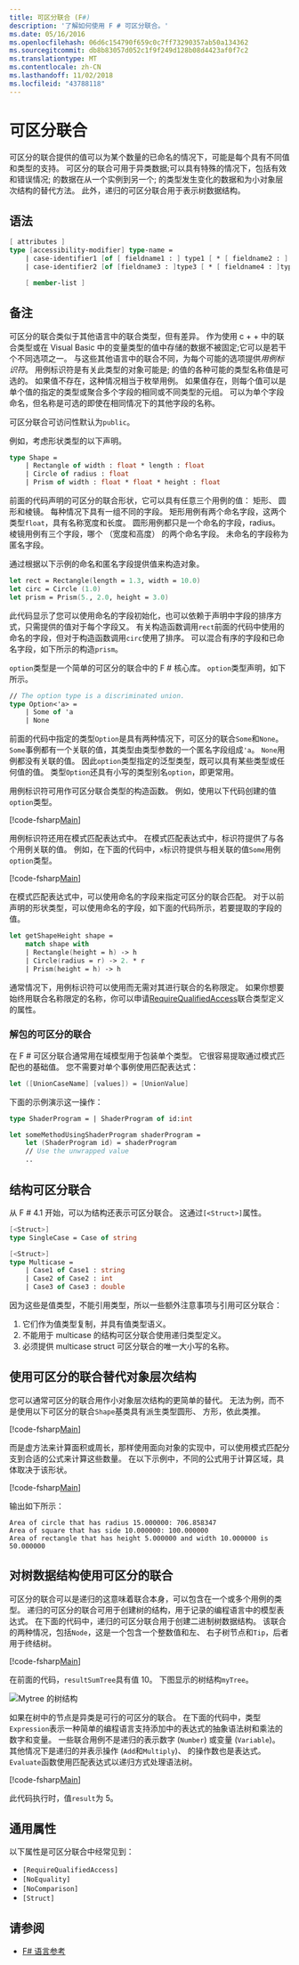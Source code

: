 ```yaml
---
title: 可区分联合 (F#)
description: '了解如何使用 F # 可区分联合。'
ms.date: 05/16/2016
ms.openlocfilehash: 06d6c154790f659c0c7ff73290357ab50a134362
ms.sourcegitcommit: db8b83057d052c1f9f249d128b08d4423af0f7c2
ms.translationtype: MT
ms.contentlocale: zh-CN
ms.lasthandoff: 11/02/2018
ms.locfileid: "43788118"
---
```

# <a name="discriminated-unions"></a>可区分联合

可区分的联合提供的值可以为某个数量的已命名的情况下，可能是每个具有不同值和类型的支持。 可区分的联合可用于异类数据;可以具有特殊的情况下，包括有效和错误情况; 的数据在从一个实例到另一个; 的类型发生变化的数据和为小对象层次结构的替代方法。 此外，递归的可区分联合用于表示树数据结构。

## <a name="syntax"></a>语法

```fsharp
[ attributes ]
type [accessibility-modifier] type-name =
    | case-identifier1 [of [ fieldname1 : ] type1 [ * [ fieldname2 : ] type2 ...]
    | case-identifier2 [of [fieldname3 : ]type3 [ * [ fieldname4 : ]type4 ...]

    [ member-list ]
```

## <a name="remarks"></a>备注

可区分的联合类似于其他语言中的联合类型，但有差异。 作为使用 c + + 中的联合类型或在 Visual Basic 中的变量类型的值中存储的数据不被固定;它可以是若干个不同选项之一。 与这些其他语言中的联合不同，为每个可能的选项提供*用例标识符*。 用例标识符是有关此类型的对象可能是; 的值的各种可能的类型名称值是可选的。 如果值不存在，这种情况相当于枚举用例。 如果值存在，则每个值可以是单个值的指定的类型或聚合多个字段的相同或不同类型的元组。 可以为单个字段命名，但名称是可选的即使在相同情况下的其他字段的名称。

可区分联合可访问性默认为`public`。

例如，考虑形状类型的以下声明。

```fsharp
type Shape =
    | Rectangle of width : float * length : float
    | Circle of radius : float
    | Prism of width : float * float * height : float
```

前面的代码声明的可区分的联合形状，它可以具有任意三个用例的值： 矩形、 圆形和棱镜。 每种情况下具有一组不同的字段。 矩形用例有两个命名字段，这两个类型`float`，具有名称宽度和长度。 圆形用例都只是一个命名的字段，radius。 棱镜用例有三个字段，哪个 （宽度和高度） 的两个命名字段。 未命名的字段称为匿名字段。

通过根据以下示例的命名和匿名字段提供值来构造对象。

```fsharp
let rect = Rectangle(length = 1.3, width = 10.0)
let circ = Circle (1.0)
let prism = Prism(5., 2.0, height = 3.0)
```

此代码显示了您可以使用命名的字段初始化，也可以依赖于声明中字段的排序方式，只需提供的值对于每个字段又。 有关构造函数调用`rect`前面的代码中使用的命名的字段，但对于构造函数调用`circ`使用了排序。 可以混合有序的字段和已命名字段，如下所示的构造`prism`。

`option`类型是一个简单的可区分的联合中的 F # 核心库。 `option`类型声明，如下所示。

```fsharp
// The option type is a discriminated union.
type Option<'a> =
    | Some of 'a
    | None
```

前面的代码中指定的类型`Option`是具有两种情况下，可区分的联合`Some`和`None`。 `Some`事例都有一个关联的值，其类型由类型参数的一个匿名字段组成`'a`。 `None`用例都没有关联的值。 因此`option`类型指定的泛型类型，既可以具有某些类型或任何值的值。 类型`Option`还具有小写的类型别名`option`，即更常用。

用例标识符可用作可区分联合类型的构造函数。 例如，使用以下代码创建的值`option`类型。

[!code-fsharp[Main](../../../samples/snippets/fsharp/lang-ref-1/snippet2001.fs)]

用例标识符还用在模式匹配表达式中。 在模式匹配表达式中，标识符提供了与各个用例关联的值。 例如，在下面的代码中，`x`标识符提供与相关联的值`Some`用例`option`类型。

[!code-fsharp[Main](../../../samples/snippets/fsharp/lang-ref-1/snippet2002.fs)]

在模式匹配表达式中，可以使用命名的字段来指定可区分的联合匹配。 对于以前声明的形状类型，可以使用命名的字段，如下面的代码所示，若要提取的字段的值。

```fsharp
let getShapeHeight shape =
    match shape with
    | Rectangle(height = h) -> h
    | Circle(radius = r) -> 2. * r
    | Prism(height = h) -> h
```

通常情况下，用例标识符可以使用而无需对其进行联合的名称限定。 如果你想要始终用联合名称限定的名称，你可以申请[RequireQualifiedAccess](https://msdn.microsoft.com/library/8b9b6ade-0471-4413-ac5d-638cd0de5f15)联合类型定义的属性。

### <a name="unwrapping-discriminated-unions"></a>解包的可区分的联合

在 F # 可区分联合通常用在域模型用于包装单个类型。 它很容易提取通过模式匹配也的基础值。 您不需要对单个事例使用匹配表达式：

```fsharp
let ([UnionCaseName] [values]) = [UnionValue]
```

下面的示例演示这一操作：

```fsharp
type ShaderProgram = | ShaderProgram of id:int

let someMethodUsingShaderProgram shaderProgram =
    let (ShaderProgram id) = shaderProgram
    // Use the unwrapped value
    ..
```

## <a name="struct-discriminated-unions"></a>结构可区分联合

从 F # 4.1 开始，可以为结构还表示可区分联合。  这通过`[<Struct>]`属性。

```fsharp
[<Struct>]
type SingleCase = Case of string

[<Struct>]
type Multicase =
    | Case1 of Case1 : string
    | Case2 of Case2 : int
    | Case3 of Case3 : double
```

因为这些是值类型，不能引用类型，所以一些额外注意事项与引用可区分联合：

1. 它们作为值类型复制，并具有值类型语义。
2. 不能用于 multicase 的结构可区分联合使用递归类型定义。
3. 必须提供 multicase struct 可区分联合的唯一大小写的名称。

## <a name="using-discriminated-unions-instead-of-object-hierarchies"></a>使用可区分的联合替代对象层次结构

您可以通常可区分的联合用作小对象层次结构的更简单的替代。 无法为例，而不是使用以下可区分的联合`Shape`基类具有派生类型圆形、 方形，依此类推。

[!code-fsharp[Main](../../../samples/snippets/fsharp/lang-ref-1/snippet2003.fs)]

而是虚方法来计算面积或周长，那样使用面向对象的实现中，可以使用模式匹配分支到合适的公式来计算这些数量。 在以下示例中，不同的公式用于计算区域，具体取决于该形状。

[!code-fsharp[Main](../../../samples/snippets/fsharp/lang-ref-1/snippet2004.fs)]

输出如下所示：

```
Area of circle that has radius 15.000000: 706.858347
Area of square that has side 10.000000: 100.000000
Area of rectangle that has height 5.000000 and width 10.000000 is 50.000000
```

## <a name="using-discriminated-unions-for-tree-data-structures"></a>对树数据结构使用可区分的联合

可区分的联合可以是递归的这意味着联合本身，可以包含在一个或多个用例的类型。 递归的可区分的联合可用于创建树的结构，用于记录的编程语言中的模型表达式。 在下面的代码中，递归的可区分联合用于创建二进制树数据结构。 该联合的两种情况，包括`Node`，这是一个包含一个整数值和左、 右子树节点和`Tip`，后者用于终结树。

[!code-fsharp[Main](../../../samples/snippets/fsharp/lang-ref-1/snippet2005.fs)]

在前面的代码，`resultSumTree`具有值 10。 下图显示的树结构`myTree`。

![Mytree 的树结构](../media/TreeStructureDiagram.png)

如果在树中的节点是异类是可行的可区分的联合。 在下面的代码中，类型`Expression`表示一种简单的编程语言支持添加中的表达式的抽象语法树和乘法的数字和变量。 一些联合用例不是递归的表示数字 (`Number`) 或变量 (`Variable`)。 其他情况下是递归的并表示操作 (`Add`和`Multiply`)、 的操作数也是表达式。 `Evaluate`函数使用匹配表达式以递归方式处理语法树。

[!code-fsharp[Main](../../../samples/snippets/fsharp/lang-ref-1/snippet2006.fs)]

此代码执行时，值`result`为 5。

## <a name="common-attributes"></a>通用属性

以下属性是可区分联合中经常见到：

* `[RequireQualifiedAccess]`
* `[NoEquality]`
* `[NoComparison]`
* `[Struct]`

## <a name="see-also"></a>请参阅

- [F# 语言参考](index.md)
